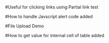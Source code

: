 #Useful for clicking links using Partial link test


#How to handle Javscript alert code added


#File Upload Demo



#How to get value for internal cell of table added
